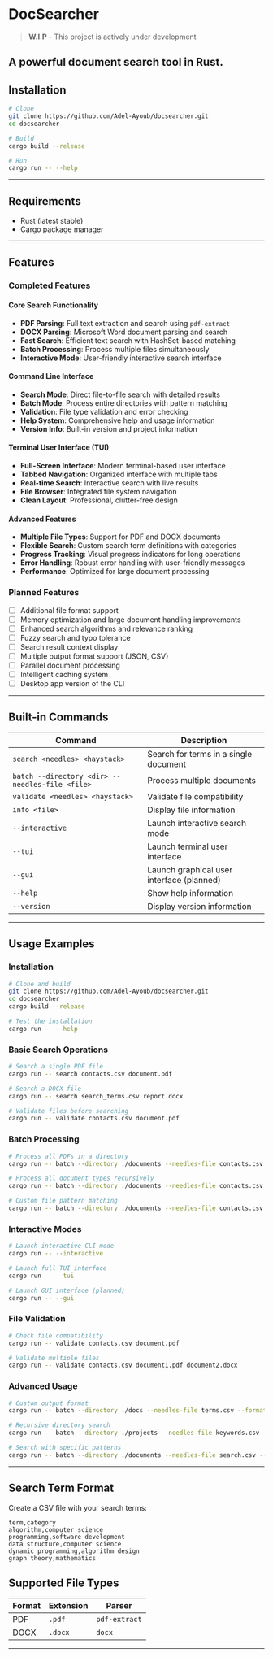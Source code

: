 # DocSearcher

>**W.I.P** - This project is actively under development

## A powerful document search tool in Rust.

## Installation

```sh
# Clone
git clone https://github.com/Adel-Ayoub/docsearcher.git
cd docsearcher

# Build
cargo build --release

# Run
cargo run -- --help
```

---

## Requirements

- Rust (latest stable)
- Cargo package manager

---

## Features

### Completed Features

#### Core Search Functionality
- **PDF Parsing**: Full text extraction and search using `pdf-extract`
- **DOCX Parsing**: Microsoft Word document parsing and search
- **Fast Search**: Efficient text search with HashSet-based matching
- **Batch Processing**: Process multiple files simultaneously
- **Interactive Mode**: User-friendly interactive search interface

#### Command Line Interface
- **Search Mode**: Direct file-to-file search with detailed results
- **Batch Mode**: Process entire directories with pattern matching
- **Validation**: File type validation and error checking
- **Help System**: Comprehensive help and usage information
- **Version Info**: Built-in version and project information

#### Terminal User Interface (TUI)
- **Full-Screen Interface**: Modern terminal-based user interface
- **Tabbed Navigation**: Organized interface with multiple tabs
- **Real-time Search**: Interactive search with live results
- **File Browser**: Integrated file system navigation
- **Clean Layout**: Professional, clutter-free design

#### Advanced Features
- **Multiple File Types**: Support for PDF and DOCX documents
- **Flexible Search**: Custom search term definitions with categories
- **Progress Tracking**: Visual progress indicators for long operations
- **Error Handling**: Robust error handling with user-friendly messages
- **Performance**: Optimized for large document processing

### Planned Features
- [ ] Additional file format support
- [ ] Memory optimization and large document handling improvements
- [ ] Enhanced search algorithms and relevance ranking
- [ ] Fuzzy search and typo tolerance
- [ ] Search result context display
- [ ] Multiple output format support (JSON, CSV)
- [ ] Parallel document processing
- [ ] Intelligent caching system
- [ ] Desktop app version of the CLI

---

## Built-in Commands

| Command | Description |
|---------|-------------|
| `search <needles> <haystack>` | Search for terms in a single document |
| `batch --directory <dir> --needles-file <file>` | Process multiple documents |
| `validate <needles> <haystack>` | Validate file compatibility |
| `info <file>` | Display file information |
| `--interactive` | Launch interactive search mode |
| `--tui` | Launch terminal user interface |
| `--gui` | Launch graphical user interface (planned) |
| `--help` | Show help information |
| `--version` | Display version information |

---

## Usage Examples

### Installation
```sh
# Clone and build
git clone https://github.com/Adel-Ayoub/docsearcher.git
cd docsearcher
cargo build --release

# Test the installation
cargo run -- --help
```

### Basic Search Operations
```bash
# Search a single PDF file
cargo run -- search contacts.csv document.pdf

# Search a DOCX file
cargo run -- search search_terms.csv report.docx

# Validate files before searching
cargo run -- validate contacts.csv document.pdf
```

### Batch Processing
```bash
# Process all PDFs in a directory
cargo run -- batch --directory ./documents --needles-file contacts.csv --pattern "*.pdf"

# Process all document types recursively
cargo run -- batch --directory ./documents --needles-file contacts.csv --recursive

# Custom file pattern matching
cargo run -- batch --directory ./documents --needles-file contacts.csv --pattern "*.docx"
```

### Interactive Modes
```bash
# Launch interactive CLI mode
cargo run -- --interactive

# Launch full TUI interface
cargo run -- --tui

# Launch GUI interface (planned)
cargo run -- --gui
```

### File Validation
```bash
# Check file compatibility
cargo run -- validate contacts.csv document.pdf

# Validate multiple files
cargo run -- validate contacts.csv document1.pdf document2.docx
```

### Advanced Usage
```bash
# Custom output format
cargo run -- batch --directory ./docs --needles-file terms.csv --format json

# Recursive directory search
cargo run -- batch --directory ./projects --needles-file keywords.csv --recursive --pattern "*.pdf"

# Search with specific patterns
cargo run -- batch --directory ./documents --needles-file search.csv --pattern "report_*.pdf"
```

---

## Search Term Format

Create a CSV file with your search terms:

```csv
term,category
algorithm,computer science
programming,software development
data structure,computer science
dynamic programming,algorithm design
graph theory,mathematics
```

## Supported File Types

| Format | Extension | Parser |
|--------|-----------|--------|
| PDF | `.pdf` | `pdf-extract` |
| DOCX | `.docx` | `docx` |

---




